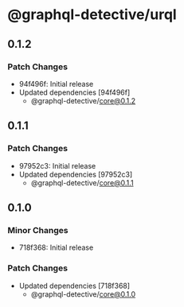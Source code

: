 # @graphql-detective/urql

## 0.1.2

### Patch Changes

- 94f496f: Initial release
- Updated dependencies [94f496f]
  - @graphql-detective/core@0.1.2

## 0.1.1

### Patch Changes

- 97952c3: Initial release
- Updated dependencies [97952c3]
  - @graphql-detective/core@0.1.1

## 0.1.0

### Minor Changes

- 718f368: Initial release

### Patch Changes

- Updated dependencies [718f368]
  - @graphql-detective/core@0.1.0
